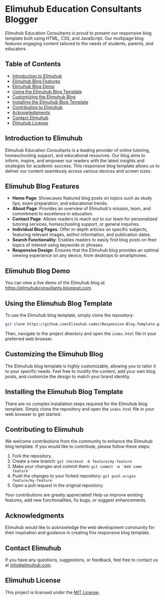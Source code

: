# Elimuhub Education Consultants Blogger

Elimuhub Education Consultants is proud to present our responsive blog template built using HTML, CSS, and JavaScript. Our multipage blog features engaging content tailored to the needs of students, parents, and educators.

## Table of Contents
- [Introduction to Elimuhub](#Introduction)
- [Elimuhub Blog Features](#features)
- [Elimuhub Blog Demo](#Demo)
- [Using the Elimuhub Blog Template](#usage)
- [Customizing the Elimuhub Blog](#customization)
- [Installing the Elimuhub Blog Template](#installation)
- [Contributing to Elimuhub](#contributing)
- [Acknowledgments](#Acknowledgments)
- [Contact Elimuhub](#Contact)
- [Elimuhub License](#license)

## Introduction to Elimuhub

Elimuhub Education Consultants is a leading provider of online tutoring, homeschooling support, and educational resources. Our blog aims to inform, inspire, and empower our readers with the latest insights and strategies for academic success. This responsive blog template allows us to deliver our content seamlessly across various devices and screen sizes.

## Elimuhub Blog Features

- **Home Page**: Showcases featured blog posts on topics such as study tips, exam preparation, and educational trends.
- **About Page**: Provides an overview of Elimuhub's mission, team, and commitment to excellence in education.
- **Contact Page**: Allows readers to reach out to our team for personalized tutoring services, homeschooling support, or general inquiries.
- **Individual Blog Pages**: Offer in-depth articles on specific subjects, featuring relevant images, author information, and publication dates.
- **Search Functionality**: Enables readers to easily find blog posts on their topics of interest using keywords or phrases.
- **Responsive Design**: Ensures that the Elimuhub blog provides an optimal viewing experience on any device, from desktops to smartphones.

## Elimuhub Blog Demo

You can view a live demo of the Elimuhub blog at https://elimuhubconsultants.blogspot.com.

## Using the Elimuhub Blog Template

To use the Elimuhub blog template, simply clone the repository:

```bash
git clone https://github.com/Elimuhub-coder/Responsive-Blog-Template.git
```

Then, navigate to the project directory and open the `index.html` file in your preferred web browser.

## Customizing the Elimuhub Blog

The Elimuhub blog template is highly customizable, allowing you to tailor it to your specific needs. Feel free to modify the content, add your own blog posts, and customize the design to match your brand identity.

## Installing the Elimuhub Blog Template

There are no complex installation steps required for the Elimuhub blog template. Simply clone the repository and open the `index.html` file in your web browser to get started.

## Contributing to Elimuhub

We welcome contributions from the community to enhance the Elimuhub blog template. If you would like to contribute, please follow these steps:

1. Fork the repository.
2. Create a new branch: `git checkout -b feature/my-feature`
3. Make your changes and commit them: `git commit -m 'Add some feature'`
4. Push the changes to your forked repository: `git push origin feature/my-feature`
5. Open a pull request in the original repository.

Your contributions are greatly appreciated! Help us improve existing features, add new functionalities, fix bugs, or suggest enhancements.

## Acknowledgments

Elimuhub would like to acknowledge the web development community for their inspiration and guidance in creating this responsive blog template.

## Contact Elimuhub

If you have any questions, suggestions, or feedback, feel free to contact us at info@elimuhub.com.

## Elimuhub License

This project is licensed under the [MIT License](LICENSE).
